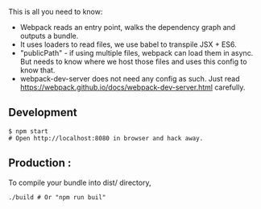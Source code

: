 This is all you need to know:

* Webpack reads an entry point, walks the dependency graph and outputs a bundle.
* It uses loaders to read files, we use babel to transpile JSX + ES6.
* "publicPath" - if using multiple files, webpack can load them in async. But needs to know where we host those files and uses this config to know that.
* webpack-dev-server does not need any config as such. Just read https://webpack.github.io/docs/webpack-dev-server.html carefully.

## Development

```
$ npm start
# Open http://localhost:8080 in browser and hack away.
```

## Production :

To compile your bundle into dist/ directory,

```
./build # Or "npm run buil"
```

